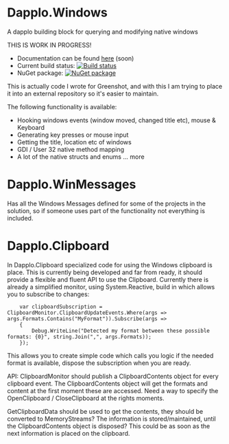 # Dapplo.Windows
A dapplo building block for querying and modifying native windows

THIS IS WORK IN PROGRESS!

- Documentation can be found [here](http://www.dapplo.net/blocks/Dapplo.Windows) (soon)
- Current build status: [![Build status](https://ci.appveyor.com/api/projects/status/n99jafhbbp74n2w7?svg=true)](https://ci.appveyor.com/project/dapplo/dapplo-windows)
- NuGet package: [![NuGet package](https://badge.fury.io/nu/Dapplo.Windows.svg)](https://badge.fury.io/nu/Dapplo.Windows)


This is actually code I wrote for Greenshot, and with this I am trying to place it into an external repository so it's easier to maintain.

The following functionality is available:
* Hooking windows events (window moved, changed title etc), mouse & Keyboard
* Generating key presses or mouse input
* Getting the title, location etc of windows
* GDI / User 32 native method mapping
* A lot of the native structs and enums
... more

# Dapplo.WinMessages
Has all the Windows Messages defined for some of the projects in the solution, so if someone uses part of the functionality not everything is included.

# Dapplo.Clipboard
In Dapplo.Clipboard specialized code for using the Windows clipboard is place.
This is currently being developed and far from ready, it should provide a flexible and fluent API to use the Clipboard.
Currently there is already a simplified monitor, using System.Reactive, build in which allows you to subscribe to changes:
```
	var clipboardSubscription = ClipboardMonitor.ClipboardUpdateEvents.Where(args => args.Formats.Contains("MyFormat")).Subscribe(args =>
	{
		Debug.WriteLine("Detected my format between these possible formats: {0}", string.Join(",", args.Formats));
	});
```
This allows you to create simple code which calls you logic if the needed format is available, dispose the subscription when you are ready.

API:
ClipboardMonitor should publish a ClipboardContents object for every clipboard event.
The ClipboardContents object will get the formats and content at the first moment these are accessed.
Need a way to specify the OpenClipboard / CloseClipboard at the rights moments.

GetClipboardData should be used to get the contents, they should be converted to MemoryStreams?
The information is stored/maintained, until the ClipboardContents object is disposed?
This could be as soon as the next information is placed on the clipboard.


